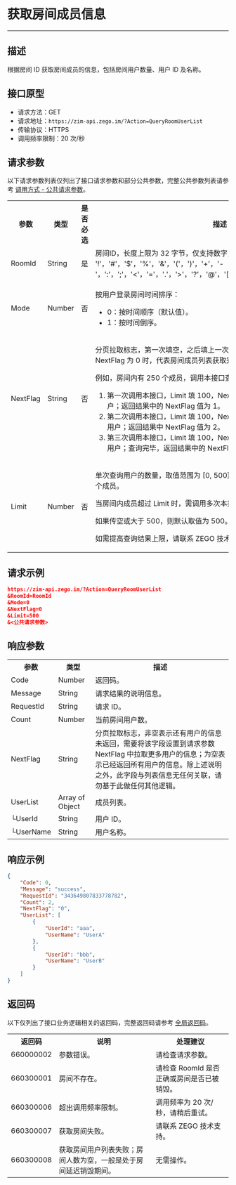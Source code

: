 
# 获取房间成员信息

- - -

## 描述

根据房间 ID 获取房间成员的信息，包括房间用户数量、用户 ID 及名称。


## 接口原型

- 请求方法：GET
- 请求地址：`https://zim-api.zego.im/?Action=QueryRoomUserList`
- 传输协议：HTTPS
- 调用频率限制：20 次/秒


## 请求参数

以下请求参数列表仅列出了接口请求参数和部分公共参数，完整公共参数列表请参考 [调用方式 - 公共请求参数](/zim-server/accessing-server-apis#2-公共参数)。

<table>
<tbody><tr>
<th>参数</th>
<th>类型</th>
<th>是否必选</th>
<th>描述</th>
</tr>
<tr>
<td>RoomId</td>
<td>String</td>
<td>是</td>
<td>房间ID，长度上限为 32 字节，仅支持数字，英文字符和{" '!'，'#'，'$'，'%'，'&'，'('，')'，'+'，'-'，':'，';'，'<'，'='，'.'，'>'，'?'，'@'，'['，']'，'^'，'_'，'{'，'}'，'|'，'~'"}。</td>
</tr>
<tr>
<td>Mode</td>
<td>Number</td>
<td>否</td>
<td><p>按用户登录房间时间排序：</p><ul><li>0：按时间顺序（默认值）。</li><li>1：按时间倒序。</li></ul></td>
</tr>
<tr>
<td>NextFlag</td>
<td>String</td>
<td>否</td>
<td><p>分页拉取标志，第一次填空，之后填上一次返回的 NextFlag 值。当返回的 NextFlag 为 0 时，代表房间成员列表获取完毕。</p><p> 例如，房间内有 250 个成员，调用本接口查询房间成员列表时：</p><ol><li> 第一次调用本接口，Limit 填 100，NextFlag 传空，查询第 1 ～ 100 名用户；返回结果中的 NextFlag 值为 1。</li><li> 第二次调用本接口，Limit 填 100，NextFlag 填 1，查询第 101 ～ 200 名用户；返回结果中 NextFlag 值为 2。</li><li> 第三次调用本接口，Limit 填 100，NextFlag 填 2，查询第 201 ～ 250 名用户；查询完毕，返回结果中的 NextFlag 为 0。</li></ol><p></p></td>
</tr>
<tr>
<td>Limit</td>
<td>Number</td>
<td>否</td>
<td><p>单次查询用户的数量，取值范围为 [0, 500]，即调用本接口一次最多返回 500 个成员。</p><p> 当房间内成员超过 Limit 时，需调用多次本接口<strong>且 Limit 需保持一致</strong>。 </p><p>如果传空或大于 500，则默认取值为 500。</p><p>如需提高查询结果上限，请联系 ZEGO 技术支持进行配置。</p></td>
</tr>
</tbody></table>


## 请求示例

```json
https://zim-api.zego.im/?Action=QueryRoomUserList
&RoomId=RoomId
&Mode=0
&NextFlag=0
&Limit=500
&<公共请求参数>
```

## 响应参数

<table class="collapsible-table" >
<tbody><tr data-row-level="1">
<th>参数</th>
<th>类型</th>
<th>描述</th>
</tr>
<tr data-row-level="2">
<td>Code</td>
<td>Number</td>
<td>返回码。</td>
</tr>
<tr data-row-level="3">
<td>Message</td>
<td>String</td>
<td>请求结果的说明信息。</td>
</tr>
<tr data-row-level="4">
<td>RequestId</td>
<td>String</td>
<td>请求 ID。</td>
</tr>
<tr data-row-level="5">
<td>Count</td>
<td>Number</td>
<td>当前房间用户数。</td>
</tr>
<tr data-row-level="6">
<td>NextFlag</td>
<td>String</td>
<td>分页拉取标志，非空表示还有用户的信息未返回，需要将该字段设置到请求参数 NextFlag 中拉取更多用户的信息；为空表示已经返回所有用户的信息。<Note>除上述说明之外，此字段与列表信息无任何关联，请勿基于此做任何其他逻辑。</Note></td>
</tr>
<tr data-row-level="7" data-row-child="true">
<td>UserList</td>
<td>Array of Object</td>
<td>成员列表。</td>
</tr>
<tr data-row-level="7-1">
<td>└UserId</td>
<td>String</td>
<td>用户 ID。</td>
</tr>
<tr data-row-level="7-2">
<td>└UserName</td>
<td>String</td>
<td>用户名称。</td>
</tr>
</tbody></table>

## 响应示例

```json
{
    "Code": 0,
    "Message": "success",
    "RequestId": "343649807833778782",
    "Count": 2,
    "NextFlag": "0",
    "UserList": [
        {
            "UserId": "aaa",
            "UserName": "UserA"
        },
        {
            "UserId": "bbb",
            "UserName": "UserB"
        }
    ]
}
```


## 返回码

以下仅列出了接口业务逻辑相关的返回码，完整返回码请参考 [全局返回码](/zim-server/return-codes)。

<table>
<tbody><tr>
<th>返回码</th>
<th>说明</th>
<th>处理建议</th>
</tr>
<tr>
<td>660000002</td>
<td>参数错误。</td>
<td>请检查请求参数。</td>
</tr>
<tr>
<td>660300001</td>
<td>房间不存在。</td>
<td>请检查 RoomId 是否正确或房间是否已被销毁。</td>
</tr>
<tr>
<td>660300006</td>
<td>超出调用频率限制。</td>
<td>调用频率为 20 次/秒，请稍后重试。</td>
</tr>
<tr>
<td>660300007</td>
<td>获取房间失败。</td>
<td>请联系 ZEGO 技术支持。</td>
</tr>
<tr>
<td>660300008</td>
<td>获取房间用户列表失败；房间人数为空，一般是处于房间延迟销毁期间。</td>
<td>无需操作。</td>
</tr>
</tbody></table>
